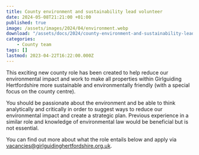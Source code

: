 ```yaml
---
title: County environment and sustainability lead volunteer
date: 2024-05-08T21:21:00 +01:00
published: true
image: /assets/images/2024/04/environment.webp
download: "/assets/docs/2024/county-environment-and-sustainability-lead-volunteer.pdf"
categories: 
    - County team
tags: []
lastmod: 2023-04-22T16:22:00.000Z
---
```

This exciting new county role has been created to help reduce our environmental impact and work to make all properties within Girlguiding Hertfordshire more sustainable and environmentally friendly (with a special focus on the county centre).

You should be passionate about the environment and be able to think analytically and critically in order to suggest ways to reduce our environmental impact and create a strategic plan.  Previous experience in a similar role and knowledge of environmental law would be beneficial but is not essential.

You can find out more about what the role entails below and apply via <vacancies@girlguidinghertfordshire.org.uk>.
